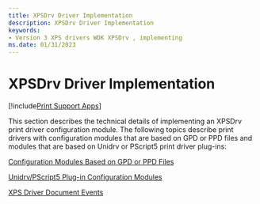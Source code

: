 ```yaml
---
title: XPSDrv Driver Implementation
description: XPSDrv Driver Implementation
keywords:
- Version 3 XPS drivers WDK XPSDrv , implementing
ms.date: 01/31/2023
---
```


# XPSDrv Driver Implementation

[!include[Print Support Apps](../includes/print-support-apps.md)]

This section describes the technical details of implementing an XPSDrv print driver configuration module. The following topics describe print drivers with configuration modules that are based on GPD or PPD files and modules that are based on Unidrv or PScript5 print driver plug-ins:

[Configuration Modules Based on GPD or PPD Files](configuration-modules-based-on-gpd-or-ppd-files.md)

[Unidrv/PScript5 Plug-in Configuration Modules](unidrv-pscript5-plug-in-configuration-modules.md)

[XPS Driver Document Events](xps-driver-document-events.md)
